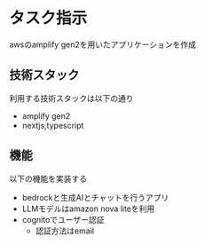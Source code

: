 # タスク指示
awsのamplify gen2を用いたアプリケーションを作成

## 技術スタック
利用する技術スタックは以下の通り
- amplify gen2
- nextjs,typescript


## 機能
以下の機能を実装する
- bedrockと生成AIとチャットを行うアプリ
- LLMモデルはamazon nova liteを利用
- cognitoでユーザー認証
    - 認証方法はemail
